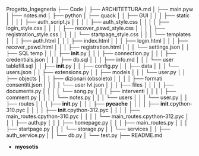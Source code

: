 Progetto_Ingegneria
├── Code
│   ├── ARCHITETTURA.md
│   ├── main.pyw
│   ├── notes.md
│   ├── python
│   ├── quack
│   │   ├── GUI
│   │   │   ├── static
│   │   │   │   ├── auth_script.js
│   │   │   │   ├── auth_style.css
│   │   │   │   ├── login_style.css
│   │   │   │   ├── recover_pswd_style.css
│   │   │   │   ├── registration_style.css
│   │   │   │   └── startpage_style.css
│   │   │   └── templates
│   │   │       ├── auth.html
│   │   │       ├── index.html
│   │   │       ├── login.html
│   │   │       ├── recover_pswd.html
│   │   │       ├── registration.html
│   │   │       └── settings.json
│   │   ├── SQL temp
│   │   │   ├── __init__.py
│   │   │   ├── connection.py
│   │   │   ├── credentials.json
│   │   │   ├── db.sql
│   │   │   ├── info.md
│   │   │   └── user tablefill.sql
│   │   ├── __init__.py
│   │   ├── config.py
│   │   ├── data
│   │   │   └── users.json
│   │   ├── extensions.py
│   │   ├── models
│   │   │   └── user.py
│   │   ├── objects
│   │   │   ├── dizionari (obsoleto)
│   │   │   │   ├── formati consentiti.json
│   │   │   │   └── user lvl.json
│   │   │   ├── files
│   │   │   │   ├── documents.py
│   │   │   │   └── song.py
│   │   │   ├── interventi
│   │   │   │   ├── comment.py
│   │   │   │   └── notes.py
│   │   │   └── users
│   │   │       └── user.py
│   │   ├── routes
│   │   │   ├── __init__.py
│   │   │   ├── __pycache__
│   │   │   │   ├── __init__.cpython-310.pyc
│   │   │   │   ├── __init__.cpython-312.pyc
│   │   │   │   ├── main_routes.cpython-310.pyc
│   │   │   │   └── main_routes.cpython-312.pyc
│   │   │   ├── auth.py
│   │   │   ├── homepage.py
│   │   │   ├── main_routes.py
│   │   │   ├── startpage.py
│   │   │   └── storage.py
│   │   └── services
│   │       ├── auth_service.py
│   │       └── db.py
│   └── test.py
├── README.md
- __myosotis__